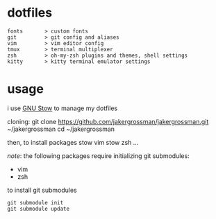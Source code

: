 # dotfiles
    fonts       > custom fonts
    git         > git config and aliases
    vim         > vim editor config
    tmux        > terminal multiplexer
    zsh         > oh-my-zsh plugins and themes, shell settings
    kitty       > kitty terminal emulator settings

# usage
i use [GNU Stow](https://www.gnu.org/software/stow/) to manage my dotfiles

cloning:
    git clone https://github.com/jakergrossman/jakergrossman.git ~/jakergrossman
    cd ~/jakergrossman

then, to install packages
    stow vim
    stow zsh
    ...

*note*: the following packages require initializing git submodules:
* vim
* zsh

to install git submodules

    git submodule init
    git submodule update
